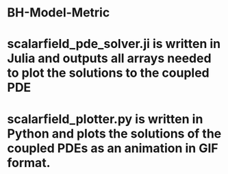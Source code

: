 # BH-Model-Metric

# scalarfield_pde_solver.ji is written in Julia and outputs all arrays needed to plot the solutions to the coupled PDE
# scalarfield_plotter.py is written in Python and plots the solutions of the coupled PDEs as an animation in GIF format. 
